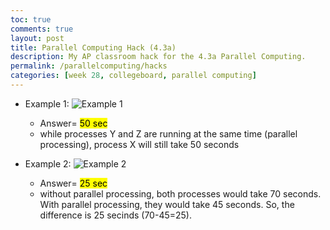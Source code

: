 ```yaml
---
toc: true
comments: true
layout: post
title: Parallel Computing Hack (4.3a) 
description: My AP classroom hack for the 4.3a Parallel Computing.
permalink: /parallelcomputing/hacks
categories: [week 28, collegeboard, parallel computing]
---
```



- Example 1: 
![Example 1](https://user-images.githubusercontent.com/111482658/229015884-06c4ab73-36ec-4eb8-9d4a-db54f0385928.jpg) 
    - Answer= <mark>50 sec</mark>
    - while processes Y and Z are running at the same time (parallel processing), process X will still take 50 seconds
    
- Example 2:
![Example 2](https://user-images.githubusercontent.com/111482658/229015862-8640f2c1-610b-41a3-9421-9900aeecb692.jpg) 
    - Answer= <mark>25 sec</mark>
    - without parallel processing, both processes would take 70 seconds. With parallel processing, they would take 45 seconds. So, the difference is 25 secinds (70-45=25).